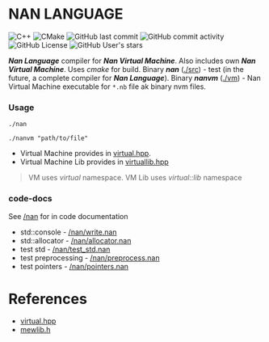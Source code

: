 # NAN LANGUAGE
![C++](https://img.shields.io/badge/cpp-blue)
![CMake](https://img.shields.io/badge/cmake-blue)
![GitHub last commit](https://img.shields.io/github/last-commit/svan9/nan)
![GitHub commit activity](https://img.shields.io/github/commit-activity/m/svan9/nan)
![GitHub License](https://img.shields.io/github/license/svan9/nan)
![GitHub User's stars](https://img.shields.io/github/stars/svan9)


___Nan Language___ compiler for ___Nan Virtual Machine___. Also includes own ___Nan Virtual Machine___. Uses _cmake_ for build. Binary ___nan___ ([./src](./src)) - test (in the future, a complete compiler for ___Nan Language___). Binary ___nanvm___ ([./vm](./vm)) - Nan Virtual Machine executable for `*.nb` file ak binary nvm files.


### Usage
```shell
./nan
```
```shell
./nanvm "path/to/file"
```

* Virtual Machine provides in [virtual.hpp](/include/virtual.hpp). 
* Virtual Machine Lib provides in [virtuallib.hpp](/include/virtuallib.hpp) 

> VM uses _virtual_ namespace. VM Lib uses _virtual::lib_ namespace

### code-docs
See [/nan](/nan) for in code documentation
* std::console - [/nan/write.nan](/nan/write.nan)
* std::allocator - [/nan/allocator.nan](/nan/allocator.nan)
* test std  - [/nan/test_std.nan](/nan/test_std.nan)
* test preprocessing  - [/nan/preprocess.nan](/nan/preprocess.nan)
* test pointers  - [/nan/pointers.nan](/nan/pointers.nan)

# References 
- [virtual.hpp](./docs/virtual.md)
- [mewlib.h](./docs/mewlib.md)
